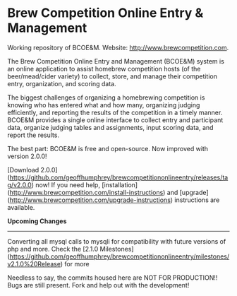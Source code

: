 # Brew Competition Online Entry & Management
Working repository of BCOE&M. 
Website: http://www.brewcompetition.com.

The Brew Competition Online Entry and Management (BCOE&M) system is an online application to assist homebrew competition hosts (of the beer/mead/cider variety) to collect, store, and manage their competition entry, organization, and scoring data.

The biggest challenges of organizing a homebrewing competition is knowing who has entered what and how many, organizing judging 
efficiently, and reporting the results of the competition in a timely manner. BCOE&M provides a single online interface to collect entry and participant data, organize judging tables and assignments, input scoring data, and report the results.

The best part: BCOE&M is free and open-source. Now improved with version 2.0.0!

[Download 2.0.0] (https://github.com/geoffhumphrey/brewcompetitiononlineentry/releases/tag/v2.0.0) now! If you need help, [installation] (http://www.brewcompetition.com/install-instructions) and [upgrade] (http://www.brewcompetition.com/upgrade-instructions) instructions are available.

**Upcoming Changes**
**********************************************************************
Converting all mysql calls to mysqli for compatibility with future versions of php and more. Check the [2.1.0 Milestones] (https://github.com/geoffhumphrey/brewcompetitiononlineentry/milestones/v2.1.0%20Release) for more

Needless to say, the commits housed here are NOT FOR PRODUCTION!! Bugs are still present. Fork and help out with the development!
